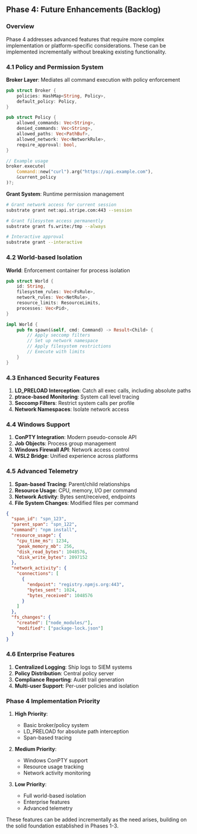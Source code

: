 ## Phase 4: Future Enhancements (Backlog)

### Overview

Phase 4 addresses advanced features that require more complex implementation or platform-specific considerations. These can be implemented incrementally without breaking existing functionality.

### 4.1 Policy and Permission System

**Broker Layer**: Mediates all command execution with policy enforcement

```rust
pub struct Broker {
    policies: HashMap<String, Policy>,
    default_policy: Policy,
}

pub struct Policy {
    allowed_commands: Vec<String>,
    denied_commands: Vec<String>,
    allowed_paths: Vec<PathBuf>,
    allowed_network: Vec<NetworkRule>,
    require_approval: bool,
}

// Example usage
broker.execute(
    Command::new("curl").arg("https://api.example.com"),
    &current_policy
)?;
```

**Grant System**: Runtime permission management

```bash
# Grant network access for current session
substrate grant net:api.stripe.com:443 --session

# Grant filesystem access permanently
substrate grant fs.write:/tmp --always

# Interactive approval
substrate grant --interactive
```

### 4.2 World-based Isolation

**World**: Enforcement container for process isolation

```rust
pub struct World {
    id: String,
    filesystem_rules: Vec<FsRule>,
    network_rules: Vec<NetRule>,
    resource_limits: ResourceLimits,
    processes: Vec<Pid>,
}

impl World {
    pub fn spawn(&self, cmd: Command) -> Result<Child> {
        // Apply seccomp filters
        // Set up network namespace
        // Apply filesystem restrictions
        // Execute with limits
    }
}
```

### 4.3 Enhanced Security Features

1. **LD_PRELOAD Interception**: Catch all exec calls, including absolute paths
2. **ptrace-based Monitoring**: System call level tracing
3. **Seccomp Filters**: Restrict system calls per profile
4. **Network Namespaces**: Isolate network access

### 4.4 Windows Support

1. **ConPTY Integration**: Modern pseudo-console API
2. **Job Objects**: Process group management
3. **Windows Firewall API**: Network access control
4. **WSL2 Bridge**: Unified experience across platforms

### 4.5 Advanced Telemetry

1. **Span-based Tracing**: Parent/child relationships
2. **Resource Usage**: CPU, memory, I/O per command
3. **Network Activity**: Bytes sent/received, endpoints
4. **File System Changes**: Modified files per command

```json
{
  "span_id": "spn_123",
  "parent_span": "spn_122",
  "command": "npm install",
  "resource_usage": {
    "cpu_time_ms": 1234,
    "peak_memory_mb": 256,
    "disk_read_bytes": 1048576,
    "disk_write_bytes": 2097152
  },
  "network_activity": {
    "connections": [
      {
        "endpoint": "registry.npmjs.org:443",
        "bytes_sent": 1024,
        "bytes_received": 1048576
      }
    ]
  },
  "fs_changes": {
    "created": ["node_modules/"],
    "modified": ["package-lock.json"]
  }
}
```

### 4.6 Enterprise Features

1. **Centralized Logging**: Ship logs to SIEM systems
2. **Policy Distribution**: Central policy server
3. **Compliance Reporting**: Audit trail generation
4. **Multi-user Support**: Per-user policies and isolation

### Phase 4 Implementation Priority

1. **High Priority**:

   - Basic broker/policy system
   - LD_PRELOAD for absolute path interception
   - Span-based tracing

2. **Medium Priority**:

   - Windows ConPTY support
   - Resource usage tracking
   - Network activity monitoring

3. **Low Priority**:
   - Full world-based isolation
   - Enterprise features
   - Advanced telemetry

These features can be added incrementally as the need arises, building on the solid foundation established in Phases 1-3.
